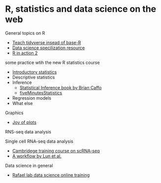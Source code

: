 # R, statistics and data science on the web

General topics on R

* [Teach tidyverse insead of base-R](http://varianceexplained.org/r/teach-tidyverse/)
* [Data science specilization resource](http://datasciencespecialization.github.io/)
* [R in action 2](https://github.com/kabacoff/RiA2)

some practice wtih the new R statistics course

* [Introductory statistics](https://studysites.sagepub.com/dsur/study/default.htm)
* Descriptive statistics
* Inference
   * [Statistical Inference book by Brian Caffo](https://leanpub.com/LittleInferenceBook/read)
   * [fiveMinutesStatistics](http://stephens999.github.io/fiveMinuteStats/index.html)
* Regression models
* What else


Graphics 
* [Joy of plots](https://github.com/vsbuffalo/devnotes/wiki/The-Joy-of-R-Base-Graphics)




RNS-seq data analysis


Single cell RNA-seq data analysis
* [Cambridege training course on scRNA-seq](https://hemberg-lab.github.io/scRNA.seq.course/index.html)
* [A workflow by Lun et al.](https://www.bioconductor.org/help/workflows/simpleSingleCell/)

Data science in general

* [Rafael lab data science online training](http://rafalab.github.io/pages/harvardx.html)

